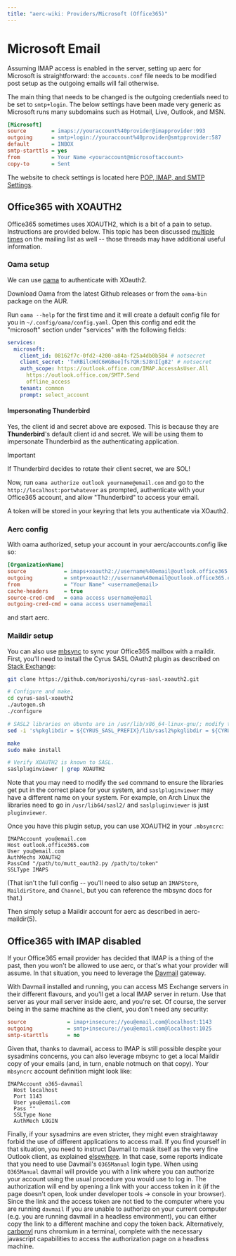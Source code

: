 ```yaml
---
title: "aerc-wiki: Providers/Microsoft (Office365)"
---
```


# Microsoft Email

Assuming IMAP access is enabled in the server, setting up aerc for Microsoft is
straightforward: the `accounts.conf` file needs to be modified post setup as
the outgoing emails will fail otherwise.

The main thing that needs to be changed is the outgoing credentials need to
be set to `smtp+login`. The below settings have been made very generic as
Microsoft runs many subdomains such as Hotmail, Live, Outlook, and MSN.

```ini
[Microsoft]
source        = imaps://youraccount%40provider@imapprovider:993
outgoing      = smtp+login://youraccount%40provider@smtpprovider:587
default       = INBOX
smtp-starttls = yes
from          = Your Name <youraccount@microsoftaccount>
copy-to       = Sent
```

The website to check settings is located here [POP, IMAP, and SMTP Settings][1].

## Office365 with XOAUTH2

Office365 sometimes uses XOAUTH2, which is a bit of a pain to setup.
Instructions are provided below. This topic has been discussed [multiple][9]
[times][10] on the mailing list as well -- those threads may have additional
useful information.

### Oama setup

We can use [oama][15] to authenticate with XOauth2.

Download Oama from the latest Github releases or from the `oama-bin` package
on the AUR.

Run `oama --help` for the first time and it will create a default config file
for you in `~/.config/oama/config.yaml`. Open this  config and edit the
"microsoft" section under "services" with the following fields:

```yaml
services:
  microsoft:
    client_id: 08162f7c-0fd2-4200-a84a-f25a4db0b584 # notsecret
    client_secret: 'TxRBilcHdC6WGBee]fs?QR:SJ8nI[g82' # notsecret
    auth_scope: https://outlook.office.com/IMAP.AccessAsUser.All
      https://outlook.office.com/SMTP.Send
      offline_access
    tenant: common
    prompt: select_account
```

#### Impersonating Thunderbird

Yes, the client id and secret above are exposed. This is because they are
**Thunderbird**'s default client id and secret. We will be using them to
impersonate Thunderbird as the authenticating application.

> [!IMPORTANT]
> If Thunderbird decides to rotate their client secret, we are SOL!

Now, run `oama authorize outlook yourname@email.com` and go to the
`http://localhost:portwhatever` as prompted, authenticate with your Office365
account, and allow "Thunderbird" to access your email.

A token will be stored in your keyring that lets you authenticate via XOauth2.

### Aerc config

With oama authorized, setup your account in your aerc/accounts.config like so:

```ini
[OrganizationName]
source            = imaps+xoauth2://username%40email@outlook.office365.com?
outgoing          = smtp+xoauth2://username%40email@outlook.office365.com:587
from              = "Your Name" <username@email>
cache-headers     = true
source-cred-cmd   = oama access username@email
outgoing-cred-cmd = oama access username@email
```

and start aerc.

### Maildir setup

You can also use [mbsync][7] to sync your Office365 mailbox with a maildir.
First, you'll need to install the Cyrus SASL OAuth2 plugin as described on
[Stack Exchange][8]:

```bash
git clone https://github.com/moriyoshi/cyrus-sasl-xoauth2.git

# Configure and make.
cd cyrus-sasl-xoauth2
./autogen.sh
./configure

# SASL2 libraries on Ubuntu are in /usr/lib/x86_64-linux-gnu/; modify the Makefile accordingly
sed -i 's%pkglibdir = ${CYRUS_SASL_PREFIX}/lib/sasl2%pkglibdir = ${CYRUS_SASL_PREFIX}/lib/x86_64-linux-gnu/sasl2%' Makefile

make
sudo make install

# Verify XOAUTH2 is known to SASL.
saslpluginviewer | grep XOAUTH2
```

Note that you may need to modify the `sed` command to ensure the libraries get
put in the correct place for your system, and `saslpluginviewer` may have a
different name on your system. For example, on Arch Linux the libraries need to
go in `/usr/lib64/sasl2/` and `saslpluginviewer` is just `pluginviewer`.

Once you have this plugin setup, you can use XOAUTH2 in your `.mbsyncrc`:

```
IMAPAccount you@email.com
Host outlook.office365.com
User you@email.com
AuthMechs XOAUTH2
PassCmd "/path/to/mutt_oauth2.py /path/to/token"
SSLType IMAPS
```

(That isn't the full config -- you'll need to also setup an `IMAPStore`,
`MaildirStore`, and `Channel`, but you can reference the mbsync docs for that.)

Then simply setup a Maildir account for aerc as described in aerc-maildir(5).

## Office365 with IMAP disabled

If your Office365 email provider has decided that IMAP is a thing of the past,
then you won't be allowed to use aerc, or that's what your provider will assume.
In that situation, you need to leverage the [Davmail][12] gateway.

With Davmail installed and running, you can access MS Exchange servers in their
different flavours, and you'll get a local IMAP server in return. Use that
server as your mail server inside aerc, and you're set. Of course, the server
being in the same machine as the client, you don't need any security:

```ini
source             = imap+insecure://you@email.com@localhost:1143
outgoing           = smtp+insecure://you@email.com@localhost:1025
smtp-starttls      = no
```

Given that, thanks to davmail, access to IMAP is still possible despite your
sysadmins concerns, you can also leverage mbsync to get a local Maildir copy of
your emails (and, in turn, enable notmuch on that copy). Your `mbsyncrc` account
definition might look like:

```
IMAPAccount o365-davmail
  Host localhost
  Port 1143
  User you@email.com
  Pass ""
  SSLType None
  AuthMech LOGIN
```

Finally, if your sysadmins are even stricter, they might even straightaway
forbid the use of different applications to access mail. If you find yourself
in that situation, you need to instruct Davmail to mask itself as the very fine
Outlook client, as explained [elsewhere][13]. In that case, some reports
indicate that you need to use Davmail's `O365Manual` login type. When using
`O365Manual` davmail will provide you with a link where you can authorize your
account using the usual procedure you would use to log in. The authorization
will end by opening a link with your access token in it (if the page doesn't
open, look under developer tools -> console in your browser). Since the link
and the access token are not tied to the computer where you are running
`davmail` if you are unable to authorize on your current computer (e.g. you are
running davmail in a headless environment), you can either copy the link to
a different machine and copy the token back. Alternatively, [carbonyl][14] runs
chromium in a terminal, complete with the necessary javascript capabilities to
access the authorization page on a headless machine.

[1]: https://support.microsoft.com/en-us/office/pop-imap-and-smtp-settings-8361e398-8af4-4e97-b147-6c6c4ac95353
[2]: https://gitlab.com/muttmua/mutt/-/blob/master/contrib/mutt_oauth2.py
[3]: https://github.com/harishkrupo/oauth2ms
[4]: https://github.com/harishkrupo/oauth2ms/blob/main/steps.org
[5]: https://github.com/UvA-FNWI/M365-IMAP
[6]: https://www.vanormondt.net/~peter/blog/2021-03-16-mutt-office365-mfa.html
[7]: https://github.com/gburd/isync
[8]: https://unix.stackexchange.com/questions/625637/configuring-mbsync-with-authmech-xoauth2
[9]: https://lists.sr.ht/~rjarry/aerc-discuss/%3CCA%2BrC5JmSTNDTd%3DKB0h-NeXRExB2QpHCWCOXch4%2BA%3DCiTX0wFAw%40mail.gmail.com%3E
[10]: https://lists.sr.ht/~rjarry/aerc-discuss/%3CCNKU4TGF41CJ.3HIV0H45QQWU2%40manjaro%3E
[11]: https://github.com/gaoDean/oauthRefreshToken
[12]: https://davmail.sourceforge.net/
[13]: https://github.com/mguessan/davmail/issues/321#issuecomment-1867072418
[14]: https://github.com/fathyb/carbonyl
[15]: https://github.com/pdobsan/oama
